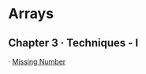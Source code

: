 # Arrays

## Chapter 3 · Techniques - I

· [Missing Number](../03.Arrays/03.Techniques%20-%20I/01.Missing%20Number/README.md)

